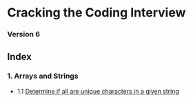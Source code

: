 # Cracking the Coding Interview

### Version 6

## Index

### 1. Arrays and Strings 

  - 1.1 [Determine if all are unique characters in a given string](https://github.com/sachin-rajput/ctci-v6-solutions/blob/master/ch1_Arrays_Strings/q1.1.py)

